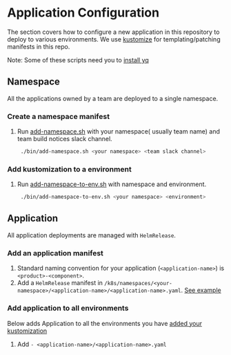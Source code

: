 # Application Configuration

The section covers how to configure a new application in this repository to deploy to various environments.
We use [kustomize](https://github.com/kubernetes-sigs/kustomize) for templating/patching manifests in this repo. 

Note: Some of these scripts need you to [install yq](https://mikefarah.gitbook.io/yq/)

## Namespace

All the applications owned by a team are deployed to a single namespace.
 
### Create a namespace manifest

1. Run [add-namespace.sh](/bin/add-namespace.sh) with your namespace( usually team name) and team build notices slack channel.
   ```bash
    ./bin/add-namespace.sh <your namespace> <team slack channel>
   ```
   
### Add kustomization to a environment

1. Run [add-namespace-to-env.sh](/bin/add-namespace-to-env.sh) with namespace and environment.
   ```bash
    ./bin/add-namespace-to-env.sh <your namespace> <environment>
   ```

## Application

All application deployments are managed with `HelmRelease`.

### Add an application manifest

1. Standard naming convention for your application (`<application-name>`) is `<product>-<component>`. 
2. Add a `HelmRelease` manifest in `/k8s/namespaces/<your-namespace>/<application-name>/<application-name>.yaml`. [See example](/k8s/namespaces/rpe/draft-store-service/draft-store-service.yaml)


### Add application to all environments

Below adds Application to all the environments you have [added your kustomization](#Add-kustomization-to-a-environment)

1. Add `- <application-name>/<application-name>.yaml` 